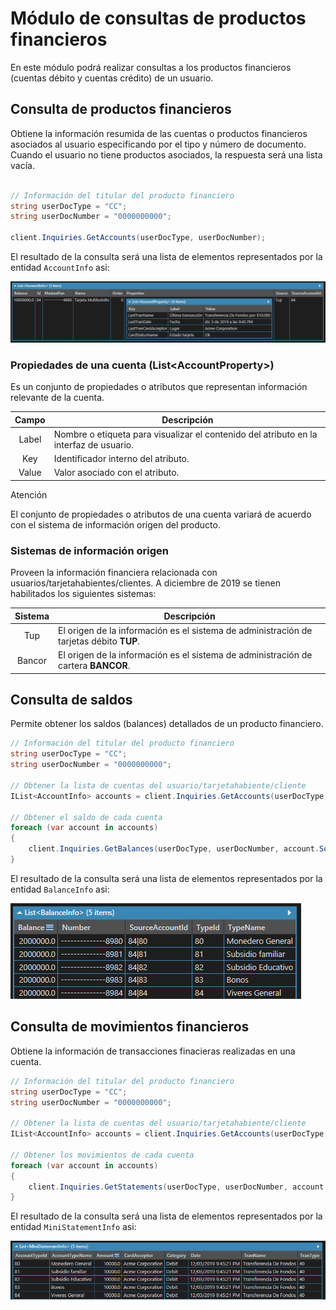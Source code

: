 # Módulo de consultas de productos financieros

En este módulo podrá realizar consultas a los productos financieros (cuentas débito y cuentas crédito) de un usuario.

## Consulta de productos financieros

Obtiene la información resumida de las cuentas o productos financieros asociados al usuario especificando por el tipo y número de documento. Cuando el usuario no tiene productos asociados, la respuesta será una lista vacía.

```c#

// Información del titular del producto financiero
string userDocType = "CC";
string userDocNumber = "0000000000";

client.Inquiries.GetAccounts(userDocType, userDocNumber);
```

El resultado de la consulta será una lista de elementos representados por la entidad `AccountInfo` asi:

![AccountInfo](https://github.com/RD-Processa/Everco.Services.Aspen.Client.Docs/blob/master/images/InquiriesAccountsExample.png?raw=true)

### Propiedades de una cuenta (List&lt;AccountProperty&gt;)

Es un conjunto de propiedades o atributos que representan información relevante de la cuenta.

Campo | Descripción
:---: | -----------
Label | Nombre o etiqueta para visualizar el contenido del atributo en la interfaz de usuario.
Key | Identificador interno del atributo.
Value | Valor asociado con el atributo.

<div class="admonition warning">
   <p class="first admonition-title">Atención</p>
   <p class="last">El conjunto de propiedades o atributos de una cuenta variará de acuerdo con el sistema de información origen del producto.</p>
</div>

### Sistemas de información origen

Proveen la información financiera relacionada con usuarios/tarjetahabientes/clientes. A diciembre de 2019 se tienen habilitados los siguientes sistemas:

Sistema | Descripción
:----: | -----------
Tup | El origen de la información es el sistema de administración de tarjetas débito **TUP**.
Bancor | El origen de la información es el sistema de administración de cartera **BANCOR**.

## Consulta de saldos

Permite obtener los saldos (balances) detallados de un producto financiero.

```c#
// Información del titular del producto financiero
string userDocType = "CC";
string userDocNumber = "0000000000";

// Obtener la lista de cuentas del usuario/tarjetahabiente/cliente
IList<AccountInfo> accounts = client.Inquiries.GetAccounts(userDocType, userDocNumber);

// Obtener el saldo de cada cuenta
foreach (var account in accounts)
{
    client.Inquiries.GetBalances(userDocType, userDocNumber, account.SourceAccountId);
}
```

El resultado de la consulta será una lista de elementos representados por la entidad `BalanceInfo` asi:

![BalanceInfo](https://github.com/RD-Processa/Everco.Services.Aspen.Client.Docs/blob/master/images/InquiriesBalancesExample.png?raw=true)

## Consulta de movimientos financieros

Obtiene la información de transacciones finacieras realizadas en una cuenta.

```c#
// Información del titular del producto financiero
string userDocType = "CC";
string userDocNumber = "0000000000";

// Obtener la lista de cuentas del usuario/tarjetahabiente/cliente
IList<AccountInfo> accounts = client.Inquiries.GetAccounts(userDocType, userDocNumber);

// Obtener los movimientos de cada cuenta
foreach (var account in accounts)
{
    client.Inquiries.GetStatements(userDocType, userDocNumber, account.SourceAccountId);
}
```

El resultado de la consulta será una lista de elementos representados por la entidad `MiniStatementInfo` asi:

![MiniStatementInfo](https://github.com/RD-Processa/Everco.Services.Aspen.Client.Docs/blob/master/images/InquiriesStatementsExample.png?raw=true)
